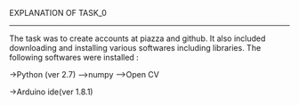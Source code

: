 EXPLANATION OF TASK_0

------------------------------------------

The task was to create accounts at piazza and github.
It also included downloading and installing various softwares including libraries.
The following softwares were installed :

 ->Python (ver 2.7)
          -->numpy
 			 				 -->Open CV
   
 ->Arduino ide(ver 1.8.1)

